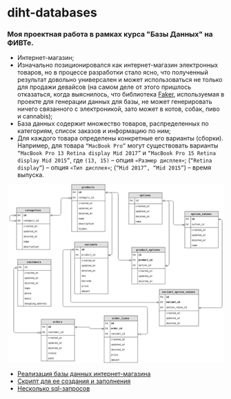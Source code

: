 # diht-databases

### Моя проектная работа в рамках курса "Базы Данных" на ФИВТе.

-	Интернет-магазин;  
-	Изначально позиционировался как интернет-магазин электронных товаров, но в процессе разработки стало ясно, что полученный результат довольно универсален и может использоваться не только для продажи девайсов (на самом деле от этого пришлось отказаться, когда выяснилось, что библиотека [Faker](https://github.com/stympy/faker), используемая в проекте для генерации данных для базы, не может генерировать ничего связанного с электроникой, зато может в котов, собак, пиво и cannabis);  
-	База данных содержит множество товаров, распределенных по категориям, список заказов и информацию по ним;  
-	Для каждого товара определены конкретные его варианты (сборки). Например, для товара `“MacBook Pro”` могут существовать варианты `“MacBook Pro 13 Retina display Mid 2017”` и `“MacBook Pro 15 Retina display Mid 2015”`, где `(13, 15)` – опция `«Размер дисплея»`; (`“Retina display”`) – опция `«Тип дисплея»`; (`“Mid 2017”, “Mid 2015”`) – время выпуска.  

![Database scheme](scheme.png)

+ [Реализация базы данных интернет-магазина](https://github.com/alenmarz/diht-databases/blob/master/shop.sql)
+ [Cкрипт для ее создания и заполнения](https://github.com/alenmarz/diht-databases/blob/master/Rakefile)
+ [Несколько sql-запросов](https://github.com/alenmarz/diht-databases/blob/master/my.sql)
